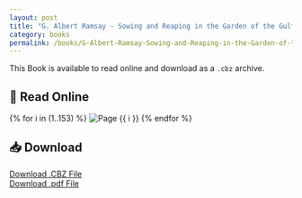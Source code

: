 ```yaml
---
layout: post
title: "G. Albert Ramsay - Sowing and Reaping in the Garden of the Gulf"
category: books
permalink: /books/G-Albert-Ramsay-Sowing-and-Reaping-in-the-Garden-of-the-Gulf/
---
```


This Book is available to read online and download as a `.cbz` archive.

## 📖 Read Online

<div class="book-pages">
  {% for i in (1..153) %}
    <img src="{{ '/assets/books/G-Albert-Ramsay-Sowing-and-Reaping-in-the-Garden-of-the-Gulf/page' | append: i | prepend: '000' | slice: -3 | append: '.jpg' | relative_url }}" alt="Page {{ i }}" loading="lazy" />
  {% endfor %}
</div>

## 📥 Download

<a href="{{ '/assets/books/G-Albert-Ramsay-Sowing-and-Reaping-in-the-Garden-of-the-Gulf.cbz' | relative_url }}" download class="button">Download .CBZ File</a><br>
<a href="{{ '/assets/books/G-Albert-Ramsay-Sowing-and-Reaping-in-the-Garden-of-the-Gulf.pdf' | relative_url }}" download class="button">Download .pdf File</a>
